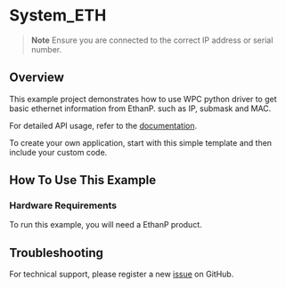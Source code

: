 # System_ETH
> **Note**
> Ensure you are connected to the correct IP address or serial number.

## Overview

This example project demonstrates how to use WPC python driver to get basic ethernet information from EthanP.
such as IP, submask and MAC.

For detailed API usage, refer to the [documentation](https://wpc-systems-ltd.github.io/WPC_Python_driver_release/).

To create your own application, start with this simple template and then include your custom code.

## How To Use This Example

### Hardware Requirements

To run this example, you will need a EthanP product.

## Troubleshooting

For technical support, please register a new [issue](https://github.com/WPC-Systems-Ltd/WPC_Python_driver_release/issues) on GitHub.
